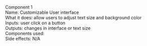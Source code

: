Component 1 <br/>
Name: Customizable User interface <br/>
What it does: allow users to adjust text size and background color <br/>
Inputs: user click on a button <br/>
Outputs: changes in interface or text size <br/>
Components used: <br/>
Side effects: N/A <br/>
